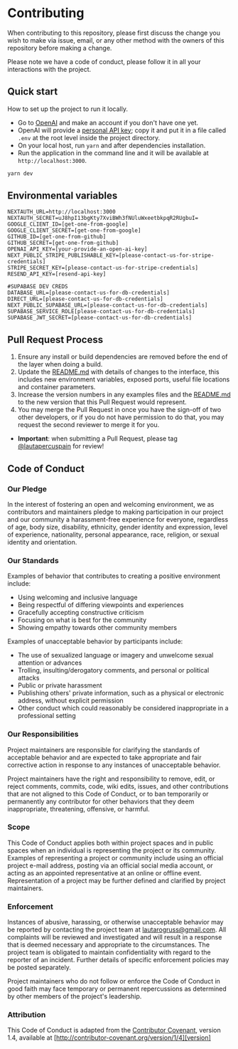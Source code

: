 # Contributing

When contributing to this repository, please first discuss the change you wish to make via issue,
email, or any other method with the owners of this repository before making a change. 

Please note we have a code of conduct, please follow it in all your interactions with the project.

## Quick start

How to set up the project to run it locally.

- Go to [OpenAI](https://beta.openai.com/) and make an account if you don't have one yet.
- OpenAI will provide a [personal API key](https://beta.openai.com/account/api-keys); copy it and put it in a file called `.env` at the root level inside the project directory.
- On your local host, run `yarn` and after dependencies installation.
- Run the application in the command line and it will be available at `http://localhost:3000`.

```bash
yarn dev
```

## Environmental variables

```
NEXTAUTH_URL=http://localhost:3000
NEXTAUTH_SECRET=uJ8hpI13bgKty7XviBWh3fNUluWxeetbkpqR2RUgbuI=
GOOGLE_CLIENT_ID=[get-one-from-google]
GOOGLE_CLIENT_SECRET=[get-one-from-google]
GITHUB_ID=[get-one-from-github]
GITHUB_SECRET=[get-one-from-github]
OPENAI_API_KEY=[your-provide-an-open-ai-key]
NEXT_PUBLIC_STRIPE_PUBLISHABLE_KEY=[please-contact-us-for-stripe-credentials]
STRIPE_SECRET_KEY=[please-contact-us-for-stripe-credentials]
RESEND_API_KEY=[resend-api-key]

#SUPABASE DEV CREDS
DATABASE_URL=[please-contact-us-for-db-credentials]
DIRECT_URL=[please-contact-us-for-db-credentials]
NEXT_PUBLIC_SUPABASE_URL=[please-contact-us-for-db-credentials]
SUPABASE_SERVICE_ROLE[please-contact-us-for-db-credentials]
SUPABASE_JWT_SECRET=[please-contact-us-for-db-credentials]
```

## Pull Request Process

1. Ensure any install or build dependencies are removed before the end of the layer when doing a 
   build.
2. Update the [README.md](https://github.com/lautapercuspain/open-ai-api/blob/readme-update/README.md) with details of changes to the interface, this includes new environment 
   variables, exposed ports, useful file locations and container parameters.
3. Increase the version numbers in any examples files and the [README.md](https://github.com/lautapercuspain/open-ai-api/blob/readme-update/README.md) to the new version that this
   Pull Request would represent.
4. You may merge the Pull Request in once you have the sign-off of two other developers, or if you 
   do not have permission to do that, you may request the second reviewer to merge it for you.

- **Important**: when submitting a Pull Request, please tag [@lautapercuspain](https://www.github.com/lautapercuspain) for review!

## Code of Conduct

### Our Pledge

In the interest of fostering an open and welcoming environment, we as
contributors and maintainers pledge to making participation in our project and
our community a harassment-free experience for everyone, regardless of age, body
size, disability, ethnicity, gender identity and expression, level of experience,
nationality, personal appearance, race, religion, or sexual identity and
orientation.

### Our Standards

Examples of behavior that contributes to creating a positive environment
include:

* Using welcoming and inclusive language
* Being respectful of differing viewpoints and experiences
* Gracefully accepting constructive criticism
* Focusing on what is best for the community
* Showing empathy towards other community members

Examples of unacceptable behavior by participants include:

* The use of sexualized language or imagery and unwelcome sexual attention or
advances
* Trolling, insulting/derogatory comments, and personal or political attacks
* Public or private harassment
* Publishing others' private information, such as a physical or electronic
  address, without explicit permission
* Other conduct which could reasonably be considered inappropriate in a
  professional setting

### Our Responsibilities

Project maintainers are responsible for clarifying the standards of acceptable
behavior and are expected to take appropriate and fair corrective action in
response to any instances of unacceptable behavior.

Project maintainers have the right and responsibility to remove, edit, or
reject comments, commits, code, wiki edits, issues, and other contributions
that are not aligned to this Code of Conduct, or to ban temporarily or
permanently any contributor for other behaviors that they deem inappropriate,
threatening, offensive, or harmful.

### Scope

This Code of Conduct applies both within project spaces and in public spaces
when an individual is representing the project or its community. Examples of
representing a project or community include using an official project e-mail
address, posting via an official social media account, or acting as an appointed
representative at an online or offline event. Representation of a project may be
further defined and clarified by project maintainers.

### Enforcement

Instances of abusive, harassing, or otherwise unacceptable behavior may be
reported by contacting the project team at [lautarogruss@gmail.com](lautarogruss@gmail.com). All
complaints will be reviewed and investigated and will result in a response that
is deemed necessary and appropriate to the circumstances. The project team is
obligated to maintain confidentiality with regard to the reporter of an incident.
Further details of specific enforcement policies may be posted separately.

Project maintainers who do not follow or enforce the Code of Conduct in good
faith may face temporary or permanent repercussions as determined by other
members of the project's leadership.

### Attribution

This Code of Conduct is adapted from the [Contributor Covenant][homepage], version 1.4,
available at [http://contributor-covenant.org/version/1/4][version]

[homepage]: http://contributor-covenant.org
[version]: http://contributor-covenant.org/version/1/4/
